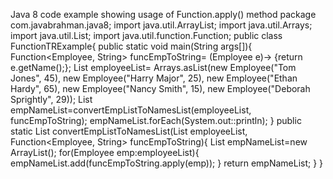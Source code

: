 

Java 8 code example showing usage of Function.apply() method
package com.javabrahman.java8;
import java.util.ArrayList;
import java.util.Arrays;
import java.util.List;
import java.util.function.Function;
public class FunctionTRExample{
  public static void main(String args[]){
    Function<Employee, String> funcEmpToString= (Employee e)-> {return e.getName();};
    List<Employee> employeeList= 
     Arrays.asList(new Employee("Tom Jones", 45), 
      new Employee("Harry Major", 25),
      new Employee("Ethan Hardy", 65),
      new Employee("Nancy Smith", 15),
      new Employee("Deborah Sprightly", 29));
    List<String> empNameList=convertEmpListToNamesList(employeeList, funcEmpToString);
    empNameList.forEach(System.out::println);
 }
 public static List<String> convertEmpListToNamesList(List<Employee> employeeList, Function<Employee, String> funcEmpToString){
   List<String> empNameList=new ArrayList<String>(); 
   for(Employee emp:employeeList){
     empNameList.add(funcEmpToString.apply(emp));
   }
   return empNameList;
  }
}
